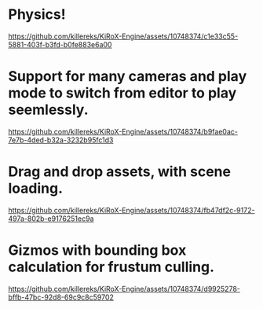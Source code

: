 # Physics!
https://github.com/killereks/KiRoX-Engine/assets/10748374/c1e33c55-5881-403f-b3fd-b0fe883e6a00

# Support for many cameras and play mode to switch from editor to play seemlessly.
https://github.com/killereks/KiRoX-Engine/assets/10748374/b9fae0ac-7e7b-4ded-b32a-3232b95fc1d3

# Drag and drop assets, with scene loading.

https://github.com/killereks/KiRoX-Engine/assets/10748374/fb47df2c-9172-497a-802b-e9176251ec9a

# Gizmos with bounding box calculation for frustum culling.

https://github.com/killereks/KiRoX-Engine/assets/10748374/d9925278-bffb-47bc-92d8-69c9c8c59702

